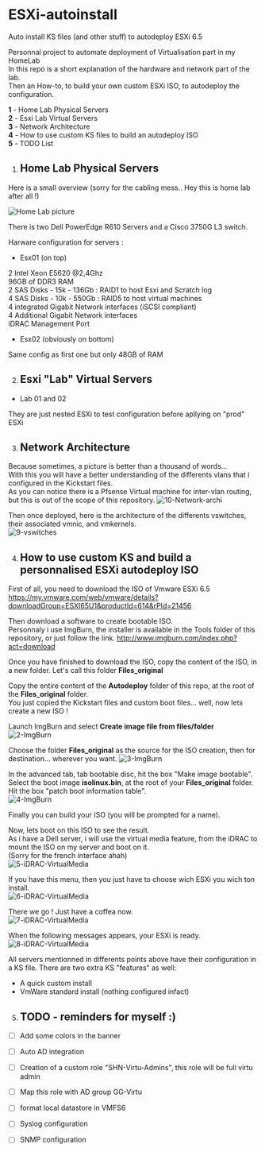 # ESXi-autoinstall
Auto install KS files (and other stuff) to autodeploy ESXi 6.5

Personnal project to automate deployment of Virtualisation part in my HomeLab  
In this repo is a short explanation of the hardware and network part of the lab.  
Then an How-to, to build your own custom ESXi ISO, to autodeploy the configuration.  

**1** - Home Lab Physical Servers  
**2** - Esxi Lab Virtual Servers  
**3** - Network Architecture  
**4** - How to use custom KS files to build an autodeploy ISO  
**5** - TODO List  


1. ## Home Lab Physical Servers

Here is a small overview (sorry for the cabling mess.. Hey this is home lab after all !)

![Home Lab picture](/Pictures/1-Home-Lab-Picture.jpg)

There is two Dell PowerEdge R610 Servers and a Cisco 3750G L3 switch.

Harware configuration for servers :

- Esx01 (on top)

2 Intel Xeon E5620  @2,4Ghz  
96GB of DDR3 RAM  
2 SAS Disks - 15k - 136Gb : RAID1 to host Esxi and Scratch log  
4 SAS Disks - 10k - 550Gb : RAID5 to host virtual machines  
4 integrated Gigabit Network interfaces (iSCSI compliant)  
4 Additional Gigabit Network interfaces  
iDRAC Management Port 

- Esx02 (obviously on bottom)

Same config as first one but only 48GB of RAM

2. ## Esxi "Lab" Virtual Servers

- Lab 01 and 02

They are just nested ESXi to test configuration before apllying on "prod" ESXi


3. ## Network Architecture

Because sometimes, a picture is better than a thousand of words...  
With this you will have a better understanding of the differents vlans that i configured in the Kickstart files.  
As you can notice there is a Pfsense Virtual machine for inter-vlan routing, but this is out of the scope of this repository.
![10-Network-archi](/Pictures/10-Network-archi.jpg)  

Then once deployed, here is the architecture of the differents vswitches, their associated vmnic, and vmkernels.  
![9-vswitches](/Pictures/9-vswitches.jpg)  

4. ## How to use custom KS and build a personnalised ESXi autodeploy ISO

First of all, you need to download the ISO of Vmware ESXi 6.5  
https://my.vmware.com/web/vmware/details?downloadGroup=ESXI65U1&productId=614&rPId=21456

Then download a software to create bootable ISO.  
Personnaly i use ImgBurn, the installer is available in the Tools folder of this repository, or just follow the link.
http://www.imgburn.com/index.php?act=download

Once you have finished to download the ISO, copy the content of the ISO, in a new folder. Let's call this folder **Files_original**

Copy the entire content of the **Autodeploy** folder of this repo, at the root of the **Files_original** folder.  
You just copied the Kickstart files and custom boot files... well, now lets create a new ISO !

Launch ImgBurn and select **Create image file from files/folder**  
![2-ImgBurn](/Pictures/2-ImgBurn.jpg)  

Choose the folder **Files_original** as the source for the ISO creation, then for destination... wherever you want.
![3-ImgBurn](/Pictures/3-ImgBurn.jpg)  

In the advanced tab, tab bootable disc, hit the box "Make image bootable".  
Select the boot image **isolinux.bin**, at the root of your **Files_original** folder.  
Hit the box "patch boot information table".  
![4-ImgBurn](/Pictures/4-ImgBurn.jpg)

Finally you can build your ISO (you will be prompted for a name).

Now, lets boot on this ISO to see the result.  
As i have a Dell server, i will use the virtual media feature, from the iDRAC to mount the ISO on my server and boot on it.  
(Sorry for the french interface ahah)  
![5-iDRAC-VirtualMedia](/Pictures/5-iDRAC-VirtualMedia.jpg)

If you have this menu, then you just have to choose wich ESXi you wich ton install.  
![6-iDRAC-VirtualMedia](/Pictures/6-iDRAC-VirtualMedia.jpg)

There we go ! Just have a coffea now.  
![7-iDRAC-VirtualMedia](/Pictures/7-iDRAC-VirtualMedia.jpg)

When the following messages appears, your ESXi is ready.  
![8-iDRAC-VirtualMedia](/Pictures/8-iDRAC-VirtualMedia.jpg)

All servers mentionned in differents points above have their configuration in a KS file.
There are two extra KS "features" as well:  
* A quick custom install
* VmWare standard install (nothing configured infact)







5. ## TODO - reminders for myself :)

- [ ] Add some colors in the banner  
- [ ] Auto AD integration  
- [ ] Creation of a custom role "SHN-Virtu-Admins", this role will be full virtu admin  
- [ ] Map this role with AD group GG-Virtu  
- [ ] format local datastore in VMFS6  
- [ ] Syslog configuration  
- [ ] SNMP configuration  





